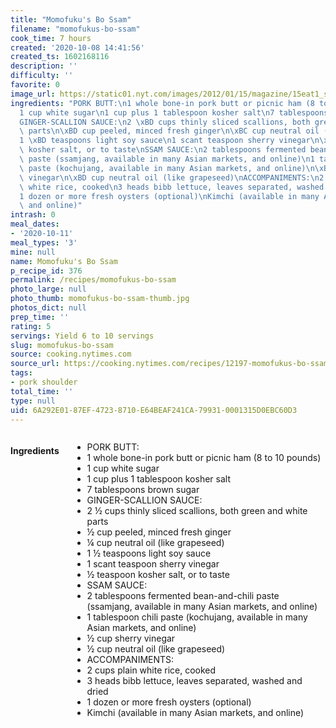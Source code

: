 ```yaml
---
title: "Momofuku's Bo Ssam"
filename: "momofukus-bo-ssam"
cook_time: 7 hours
created: '2020-10-08 14:41:56'
created_ts: 1602168116
description: ''
difficulty: ''
favorite: 0
image_url: https://static01.nyt.com/images/2012/01/15/magazine/15eat1_span/15eat1_span-articleLarge-v4.jpg
ingredients: "PORK BUTT:\n1 whole bone-in pork butt or picnic ham (8 to 10 pounds)\n\
  1 cup white sugar\n1 cup plus 1 tablespoon kosher salt\n7 tablespoons brown sugar\n\
  GINGER-SCALLION SAUCE:\n2 \xBD cups thinly sliced scallions, both green and white\
  \ parts\n\xBD cup peeled, minced fresh ginger\n\xBC cup neutral oil (like grapeseed)\n\
  1 \xBD teaspoons light soy sauce\n1 scant teaspoon sherry vinegar\n\xBD teaspoon\
  \ kosher salt, or to taste\nSSAM SAUCE:\n2 tablespoons fermented bean-and-chili\
  \ paste (ssamjang, available in many Asian markets, and online)\n1 tablespoon chili\
  \ paste (kochujang, available in many Asian markets, and online)\n\xBD cup sherry\
  \ vinegar\n\xBD cup neutral oil (like grapeseed)\nACCOMPANIMENTS:\n2 cups plain\
  \ white rice, cooked\n3 heads bibb lettuce, leaves separated, washed and dried\n\
  1 dozen or more fresh oysters (optional)\nKimchi (available in many Asian markets,\
  \ and online)"
intrash: 0
meal_dates:
- '2020-10-11'
meal_types: '3'
mine: null
name: Momofuku's Bo Ssam
p_recipe_id: 376
permalink: /recipes/momofukus-bo-ssam
photo_large: null
photo_thumb: momofukus-bo-ssam-thumb.jpg
photos_dict: null
prep_time: ''
rating: 5
servings: Yield 6 to 10 servings
slug: momofukus-bo-ssam
source: cooking.nytimes.com
source_url: https://cooking.nytimes.com/recipes/12197-momofukus-bo-ssam?action=click&module=Global%20Search%20Recipe%20Card&pgType=search&rank=42
tags:
- pork shoulder
total_time: ''
type: null
uid: 6A292E01-87EF-4723-8710-E64BEAF241CA-79931-0001315D0EBC60D3
---
```

<div class="large-8 medium-7 columns" id="writeup">	</div><!-- #writeup -->
</div><!-- #row-one -->
<div class="row" id="row-two">	<div class="medium-4 small-5 columns" id="ingredients"><h4>Ingredients</h4><div class="box box-ingredients content"><ul>
<li>PORK BUTT:</li>
<li>1 whole bone-in pork butt or picnic ham (8 to 10 pounds)</li>
<li>1 cup white sugar</li>
<li>1 cup plus 1 tablespoon kosher salt</li>
<li>7 tablespoons brown sugar</li>
<li>GINGER-SCALLION SAUCE:</li>
<li>2 ½ cups thinly sliced scallions, both green and white parts</li>
<li>½ cup peeled, minced fresh ginger</li>
<li>¼ cup neutral oil (like grapeseed)</li>
<li>1 ½ teaspoons light soy sauce</li>
<li>1 scant teaspoon sherry vinegar</li>
<li>½ teaspoon kosher salt, or to taste</li>
<li>SSAM SAUCE:</li>
<li>2 tablespoons fermented bean-and-chili paste (ssamjang, available in many Asian markets, and online)</li>
<li>1 tablespoon chili paste (kochujang, available in many Asian markets, and online)</li>
<li>½ cup sherry vinegar</li>
<li>½ cup neutral oil (like grapeseed)</li>
<li>ACCOMPANIMENTS:</li>
<li>2 cups plain white rice, cooked</li>
<li>3 heads bibb lettuce, leaves separated, washed and dried</li>
<li>1 dozen or more fresh oysters (optional)</li>
<li>Kimchi (available in many Asian markets, and online)</li>
</ul>
</div>	</div>	<div class="medium-6 small-7 columns" id="directions">	</div>